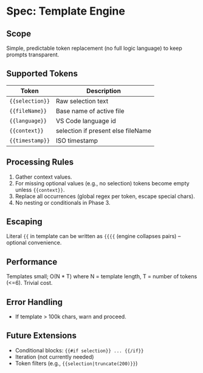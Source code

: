 # Spec: Template Engine

## Scope
Simple, predictable token replacement (no full logic language) to keep prompts transparent.

## Supported Tokens
| Token | Description |
|-------|-------------|
| `{{selection}}` | Raw selection text |
| `{{fileName}}` | Base name of active file |
| `{{language}}` | VS Code language id |
| `{{context}}` | selection if present else fileName |
| `{{timestamp}}` | ISO timestamp |

## Processing Rules
1. Gather context values.
2. For missing optional values (e.g., no selection) tokens become empty unless `{{context}}`.
3. Replace all occurrences (global regex per token, escape special chars).
4. No nesting or conditionals in Phase 3.

## Escaping
Literal `{{` in template can be written as `{{{{` (engine collapses pairs) – optional convenience.

## Performance
Templates small; O(N * T) where N = template length, T = number of tokens (<=6). Trivial cost.

## Error Handling
- If template > 100k chars, warn and proceed.

## Future Extensions
- Conditional blocks: `{{#if selection}} ... {{/if}}`
- Iteration (not currently needed)
- Token filters (e.g., `{{selection|truncate(200)}}`)
